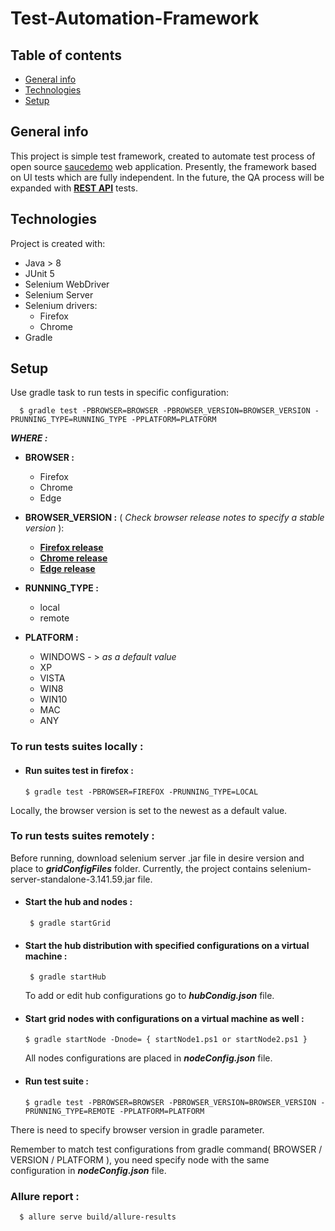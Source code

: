 # Test-Automation-Framework
## Table of contents
* [General info](#general-info)
* [Technologies](#technologies)
* [Setup](#setup)

## General info
This project is simple test framework, created to automate test process of open source [saucedemo](https://www.saucedemo.com/) web application.
Presently, the framework based on UI tests which are fully independent.
In the future, the QA process will be expanded with  **[REST API](https://www.redhat.com/en/topics/api/what-is-a-rest-api)** tests.

## Technologies
Project is created with:
* Java > 8
* JUnit 5
* Selenium WebDriver 
* Selenium Server 
* Selenium drivers:
    * Firefox
    * Chrome
* Gradle 

## Setup
Use gradle task to run tests in specific configuration:

      $ gradle test -PBROWSER=BROWSER -PBROWSER_VERSION=BROWSER_VERSION -PRUNNING_TYPE=RUNNING_TYPE -PPLATFORM=PLATFORM 
***WHERE :***
* **BROWSER :** 
  - Firefox 
  - Chrome 
  - Edge


* **BROWSER_VERSION :** ( *Check browser release notes to specify a stable version* ):
  - **[Firefox release]("https://www.mozilla.org/en-US/firefox/releases/")**
  - **[Chrome release]("https://www.chromestatus.com/features/schedule")**
  - **[Edge release]("https://docs.microsoft.com/en-us/deployedge/microsoft-edge-relnote-stable-channel")**


* **RUNNING_TYPE :**
    - local 
    - remote


* **PLATFORM :** 
    - WINDOWS - > *as a default value* 
    - XP 
    - VISTA 
    - WIN8 
    - WIN10 
    - MAC 
    - ANY
### To run tests suites locally :
  
- #### Run suites test in firefox : 
      $ gradle test -PBROWSER=FIREFOX -PRUNNING_TYPE=LOCAL

Locally, the browser version is set to the newest as a default value.

### To run tests suites remotely :

Before running, download selenium server .jar file in desire version and place to ***gridConfigFiles*** folder.
Currently, the project contains selenium-server-standalone-3.141.59.jar file.

- #### Start the hub and nodes :
       $ gradle startGrid

- #### Start the hub distribution with specified configurations  on a virtual machine :
       $ gradle startHub

  To add or edit hub configurations go to ***hubCondig.json*** file.
  
- #### Start grid nodes with configurations on a virtual machine as well :
      $ gradle startNode -Dnode= { startNode1.ps1 or startNode2.ps1 } 
  All nodes configurations are placed in ***nodeConfig.json*** file.

- #### Run test suite :
      $ gradle test -PBROWSER=BROWSER -PBROWSER_VERSION=BROWSER_VERSION -PRUNNING_TYPE=REMOTE -PPLATFORM=PLATFORM 

There is need to specify browser version in gradle parameter.

Remember to match test configurations from gradle command( BROWSER / VERSION / PLATFORM ), you need specify
node with the same configuration in ***nodeConfig.json*** file.

### Allure report :
      $ allure serve build/allure-results


